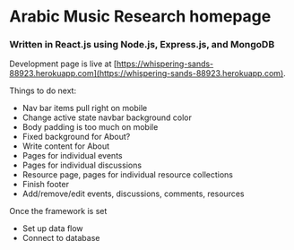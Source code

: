 # Arabic Music Research homepage

### Written in React.js using Node.js, Express.js, and MongoDB

Development page is live at [https://whispering-sands-88923.herokuapp.com](https://whispering-sands-88923.herokuapp.com).

Things to do next:
* Nav bar items pull right on mobile
* Change active state navbar background color
* Body padding is too much on mobile
* Fixed background for About?
* Write content for About
* Pages for individual events
* Pages for individual discussions
* Resource page, pages for individual resource collections
* Finish footer
* Add/remove/edit events, discussions, comments, resources

Once the framework is set
* Set up data flow
* Connect to database
